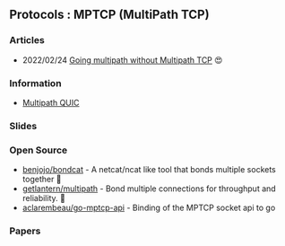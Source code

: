 ## Protocols : MPTCP (MultiPath TCP)


### Articles
- 2022/02/24 [Going multipath without Multipath TCP](https://blog.benjojo.co.uk/post/multipath-without-mptcp) 😍


### Information
- [Multipath QUIC](https://multipath-quic.org/)


### Slides


### Open Source
- [benjojo/bondcat](https://github.com/benjojo/bondcat) - A netcat/ncat like tool that bonds multiple sockets together 🚀
- [getlantern/multipath](https://github.com/getlantern/multipath) - Bond multiple connections for throughput and reliability. 🚀
- [aclarembeau/go-mptcp-api](https://github.com/aclarembeau/go-mptcp-api) - Binding of the MPTCP socket api to go



### Papers


